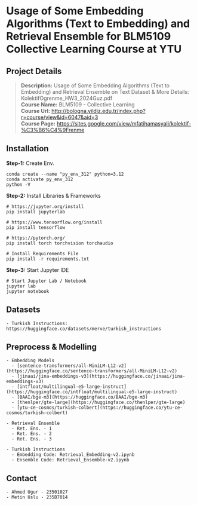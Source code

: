# Usage of Some Embedding Algorithms (Text to Embedding) and Retrieval Ensemble for BLM5109 Collective Learning Course at YTU

## Project Details
> **Description:** Usage of Some Embedding Algorithms (Text to Embedding) and Retrieval Ensemble on Text Dataset & More Details: KolektifOgrenme_HW3_2024Guz.pdf  
> **Course Name:** BLM5109 - Collective Learning  
> **Course Url:** http://bologna.yildiz.edu.tr/index.php?r=course/view&id=6047&aid=3  
> **Course Page:** https://sites.google.com/view/mfatihamasyali/kolektif-%C3%B6%C4%9Frenme  

## Installation
**Step-1:** Create Env. 
```
conda create --name "py_env_312" python=3.12  
conda activate py_env_312  
python -V
```

**Step-2:** Install Libraries & Frameworks
```
# https://jupyter.org/install
pip install jupyterlab

# https://www.tensorflow.org/install
pip install tensorflow

# https://pytorch.org/
pip install torch torchvision torchaudio

# Install Requirements File
pip install -r requirements.txt
```

**Step-3:** Start Jupyter IDE
```
# Start Jupyter Lab / Notebook
jupyter lab
jupyter notebook
```

## Datasets
    - Turkish Instructions: https://huggingface.co/datasets/merve/turkish_instructions  

## Preprocess & Modelling
    - Embedding Models
      - [sentence-transformers/all-MiniLM-L12-v2](https://huggingface.co/sentence-transformers/all-MiniLM-L12-v2)
      - [jinaai/jina-embeddings-v3](https://huggingface.co/jinaai/jina-embeddings-v3)
      - [intfloat/multilingual-e5-large-instruct](https://huggingface.co/intfloat/multilingual-e5-large-instruct)
      - [BAAI/bge-m3](https://huggingface.co/BAAI/bge-m3)
      - [thenlper/gte-large](https://huggingface.co/thenlper/gte-large)
      - [ytu-ce-cosmos/turkish-colbert](https://huggingface.co/ytu-ce-cosmos/turkish-colbert)

    - Retrieval Ensemble
      - Ret. Ens. - 1
      - Ret. Ens. - 2
      - Ret. Ens. - 3

    - Turkish Instructions
      - Embedding Code: Retrieval_Embedding-v2.ipynb
      - Ensemble Code: Retrieval_Ensemble-v2.ipynb

## Contact
    - Ahmed Ugur - 23501027  
    - Metin Uslu - 235B7014
